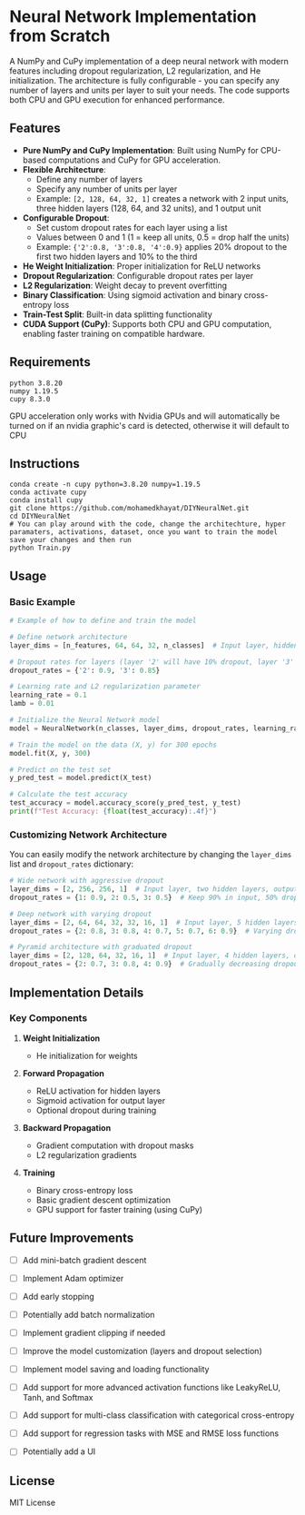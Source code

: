 # Neural Network Implementation from Scratch

A NumPy and CuPy implementation of a deep neural network with modern features including dropout regularization, L2 regularization, and He initialization. The architecture is fully configurable - you can specify any number of layers and units per layer to suit your needs. The code supports both CPU and GPU execution for enhanced performance.

## Features

- **Pure NumPy and CuPy Implementation**: Built using NumPy for CPU-based computations and CuPy for GPU acceleration.
- **Flexible Architecture**:
  - Define any number of layers
  - Specify any number of units per layer
  - Example: `[2, 128, 64, 32, 1]` creates a network with 2 input units, three hidden layers (128, 64, and 32 units), and 1 output unit
- **Configurable Dropout**:
  - Set custom dropout rates for each layer using a list
  - Values between 0 and 1 (1 = keep all units, 0.5 = drop half the units)
  - Example: `{'2':0.8, '3':0.8, '4':0.9}` applies 20% dropout to the first two hidden layers and 10% to the third
- **He Weight Initialization**: Proper initialization for ReLU networks
- **Dropout Regularization**: Configurable dropout rates per layer
- **L2 Regularization**: Weight decay to prevent overfitting
- **Binary Classification**: Using sigmoid activation and binary cross-entropy loss
- **Train-Test Split**: Built-in data splitting functionality
- **CUDA Support (CuPy)**: Supports both CPU and GPU computation, enabling faster training on compatible hardware.

## Requirements

```
python 3.8.20
numpy 1.19.5
cupy 8.3.0
```

GPU acceleration only works with Nvidia GPUs and will automatically be turned on if an nvidia graphic's card is detected, otherwise it will default to CPU

## Instructions

```
conda create -n cupy python=3.8.20 numpy=1.19.5
conda activate cupy
conda install cupy
git clone https://github.com/mohamedkhayat/DIYNeuralNet.git
cd DIYNeuralNet
# You can play around with the code, change the architechture, hyper paramaters, activations, dataset, once you want to train the model save your changes and then run
python Train.py
```

## Usage

### Basic Example

```python
# Example of how to define and train the model

# Define network architecture
layer_dims = [n_features, 64, 64, 32, n_classes]  # Input layer, hidden layers, and output layer

# Dropout rates for layers (layer '2' will have 10% dropout, layer '3' will have 15% dropout)
dropout_rates = {'2': 0.9, '3': 0.85}

# Learning rate and L2 regularization parameter
learning_rate = 0.1
lamb = 0.01

# Initialize the Neural Network model
model = NeuralNetwork(n_classes, layer_dims, dropout_rates, learning_rate, lamb)

# Train the model on the data (X, y) for 300 epochs
model.fit(X, y, 300)

# Predict on the test set
y_pred_test = model.predict(X_test)

# Calculate the test accuracy
test_accuracy = model.accuracy_score(y_pred_test, y_test)
print(f"Test Accuracy: {float(test_accuracy):.4f}")
```

### Customizing Network Architecture

You can easily modify the network architecture by changing the `layer_dims` list and `dropout_rates` dictionary:

```python
# Wide network with aggressive dropout
layer_dims = [2, 256, 256, 1]  # Input layer, two hidden layers, output layer
dropout_rates = {1: 0.9, 2: 0.5, 3: 0.5}  # Keep 90% in input, 50% dropout on both hidden layers

# Deep network with varying dropout
layer_dims = [2, 64, 64, 32, 32, 16, 1]  # Input layer, 5 hidden layers, output layer
dropout_rates = {2: 0.8, 3: 0.8, 4: 0.7, 5: 0.7, 6: 0.9}  # Varying dropout rates

# Pyramid architecture with graduated dropout
layer_dims = [2, 128, 64, 32, 16, 1]  # Input layer, 4 hidden layers, output layer
dropout_rates = {2: 0.7, 3: 0.8, 4: 0.9}  # Gradually decreasing dropout
```

## Implementation Details

### Key Components

1. **Weight Initialization**
   - He initialization for weights

2. **Forward Propagation**
   - ReLU activation for hidden layers
   - Sigmoid activation for output layer
   - Optional dropout during training

3. **Backward Propagation**
   - Gradient computation with dropout masks
   - L2 regularization gradients

4. **Training**
   - Binary cross-entropy loss
   - Basic gradient descent optimization
   - GPU support for faster training (using CuPy)

## Future Improvements

- [ ] Add mini-batch gradient descent
- [ ] Implement Adam optimizer
- [ ] Add early stopping
- [ ] Potentially add batch normalization
- [ ] Implement gradient clipping if needed
- [ ] Improve the model customization (layers and dropout selection)
- [ ] Implement model saving and loading functionality
- [ ] Add support for more advanced activation functions like LeakyReLU, Tanh, and Softmax
- [ ] Add support for multi-class classification with categorical cross-entropy
- [ ] Add support for regression tasks with MSE and RMSE loss functions
- [ ] Potentially add a UI


## License

MIT License
